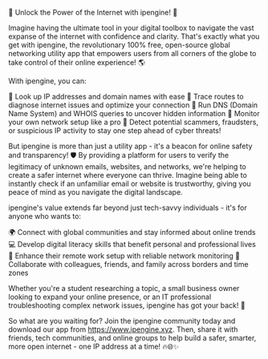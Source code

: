 🌟 Unlock the Power of the Internet with ipengine! 🌟

Imagine having the ultimate tool in your digital toolbox to navigate the vast expanse of the internet with confidence and clarity. That's exactly what you get with ipengine, the revolutionary 100% free, open-source global networking utility app that empowers users from all corners of the globe to take control of their online experience! 🌎

With ipengine, you can:

🔹 Look up IP addresses and domain names with ease
🔹 Trace routes to diagnose internet issues and optimize your connection
🔹 Run DNS (Domain Name System) and WHOIS queries to uncover hidden information
🔹 Monitor your own network setup like a pro
🔹 Detect potential scammers, fraudsters, or suspicious IP activity to stay one step ahead of cyber threats!

But ipengine is more than just a utility app - it's a beacon for online safety and transparency! 🛡️ By providing a platform for users to verify the legitimacy of unknown emails, websites, and networks, we're helping to create a safer internet where everyone can thrive. Imagine being able to instantly check if an unfamiliar email or website is trustworthy, giving you peace of mind as you navigate the digital landscape.

ipengine's value extends far beyond just tech-savvy individuals - it's for anyone who wants to:

🌍 Connect with global communities and stay informed about online trends
💻 Develop digital literacy skills that benefit personal and professional lives
🏢 Enhance their remote work setup with reliable network monitoring
👥 Collaborate with colleagues, friends, and family across borders and time zones

Whether you're a student researching a topic, a small business owner looking to expand your online presence, or an IT professional troubleshooting complex network issues, ipengine has got your back! 🚀

So what are you waiting for? Join the ipengine community today and download our app from https://www.ipengine.xyz. Then, share it with friends, tech communities, and online groups to help build a safer, smarter, more open internet - one IP address at a time! 🔥🌐✨